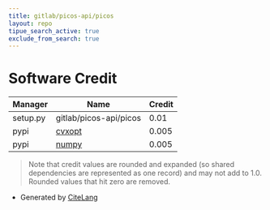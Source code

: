 ```yaml
---
title: gitlab/picos-api/picos
layout: repo
tipue_search_active: true
exclude_from_search: true
---
```

# Software Credit

|Manager|Name|Credit|
|-------|----|------|
|setup.py|gitlab/picos-api/picos|0.01|
|pypi|[cvxopt](http://cvxopt.org)|0.005|
|pypi|[numpy](https://www.numpy.org)|0.005|


> Note that credit values are rounded and expanded (so shared dependencies are represented as one record) and may not add to 1.0. Rounded values that hit zero are removed.


- Generated by [CiteLang](https://github.com/vsoch/citelang)
